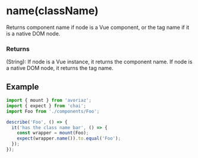 # name(className)

Returns component name if node is a Vue component, or the tag name if it is a native DOM node.

### Returns

(String): If node is a Vue instance, it returns the component name. If node is a native DOM node, it returns the tag name.

## Example

```js
import { mount } from 'avoriaz';
import { expect } from 'chai';
import Foo from './components/Foo';

describe('Foo', () => {
  it('has the class name bar', () => {
    const wrapper = mount(Foo);
    expect(wrapper.name()).to.equal('Foo');
  });
});
```